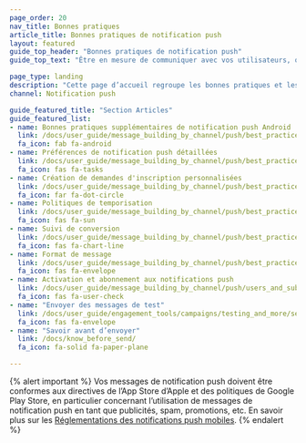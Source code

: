 ```yaml
---
page_order: 20
nav_title: Bonnes pratiques
article_title: Bonnes pratiques de notification push
layout: featured
guide_top_header: "Bonnes pratiques de notification push"
guide_top_text: "Être en mesure de communiquer avec vos utilisateurs, qu’ils soient ou non « dans l’application », peut être extrêmement utile, ce qui fait des notifications push un outil puissant. Mais avec le pouvoir vient la responsabilité et si elles sont mal utilisées, elles peuvent être potentiellement intrusives. Pour ne pas être insistant, respectez les bonnes pratiques et les cas d’utilisation suivants pour vous assurer que vos messages de notification push inspirent l’engagement plutôt que l’agacement."

page_type: landing
description: "Cette page d’accueil regroupe les bonnes pratiques et les cas d’utilisation afin de vous assurer que vos messages de notification push inspirent l’engagement plutôt que l’agacement."
channel: Notification push

guide_featured_title: "Section Articles"
guide_featured_list:
- name: Bonnes pratiques supplémentaires de notification push Android
  link: /docs/user_guide/message_building_by_channel/push/best_practices/additional_android_best_practices/
  fa_icon: fab fa-android
- name: Préférences de notification push détaillées
  link: /docs/user_guide/message_building_by_channel/push/best_practices/detailed_push_preferences/
  fa_icon: fas fa-tasks
- name: Création de demandes d'inscription personnalisées
  link: /docs/user_guide/message_building_by_channel/push/best_practices/creating_custom_opt-in_prompts/
  fa_icon: far fa-dot-circle
- name: Politiques de temporisation
  link: /docs/user_guide/message_building_by_channel/push/best_practices/sunset_policies/
  fa_icon: fas fa-sun
- name: Suivi de conversion
  link: /docs/user_guide/message_building_by_channel/push/best_practices/conversion_tracking/
  fa_icon: fas fa-chart-line
- name: Format de message
  link: /docs/user_guide/message_building_by_channel/push/best_practices/message_format/
  fa_icon: fas fa-envelope
- name: Activation et abonnement aux notifications push
  link: /docs/user_guide/message_building_by_channel/push/users_and_subscriptions/
  fa_icon: fas fa-user-check
- name: "Envoyer des messages de test"
  link: /docs/user_guide/engagement_tools/campaigns/testing_and_more/sending_test_messages/
  fa_icon: fas fa-envelope
- name: "Savoir avant d’envoyer"
  link: /docs/know_before_send/
  fa_icon: fa-solid fa-paper-plane

---
```


{% alert important %}
Vos messages de notification push doivent être conformes aux directives de l’App Store d’Apple et des politiques de Google Play Store, en particulier concernant l’utilisation de messages de notification push en tant que publicités, spam, promotions, etc. En savoir plus sur les [Réglementations des notifications push mobiles]({{site.baseurl}}/user_guide/message_building_by_channel/push/about/#mobile-push-regulations-for-apps).
{% endalert %}

<br><br>
